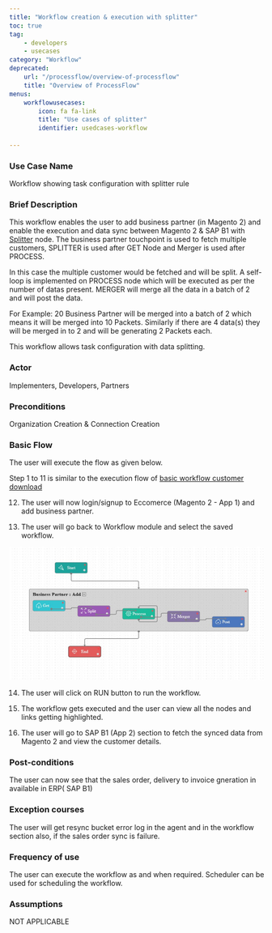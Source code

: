 ```yaml
---
title: "Workflow creation & execution with splitter"
toc: true
tag: 
    - developers
    - usecases
category: "Workflow"
deprecated: 
    url: "/processflow/overview-of-processflow"
    title: "Overview of ProcessFlow"
menus: 
    workflowusecases:
        icon: fa fa-link
        title: "Use cases of splitter" 
        identifier: usedcases-workflow
        
---
```


### Use Case Name  
Workflow showing task configuration with  splitter rule

### Brief Description 
 
This workflow enables the user to add business partner (in Magento 2) and enable the execution and data sync between Magento 2 & SAP B1 with [Splitter](/workflow/working-with-splitter/) node. 
The business partner touchpoint is used to fetch multiple customers, SPLITTER is used after GET Node and Merger is used after PROCESS. 

In this case the multiple customer would be fetched and will be split. A self-loop is implemented on PROCESS node which will be executed as per the number of datas present. MERGER will merge all the data in a batch of 2 and will post the data.

For Example: 20 Business Partner will be merged into a batch of 2 which means it will be merged into 10 Packets. 
Similarly if there are 4 data(s) they will be merged in to 2 and will be generating 2 Packets each.


This workflow allows task configuration with data splitting.
 
### Actor
Implementers, Developers, Partners  

### Preconditions  
Organization Creation & Connection Creation 

### Basic Flow
The user will execute the flow as given below.

Step 1 to 11 is similar to the execution flow of [basic workflow customer download](/workflow/basic-workflow-customer-download/)

12. The user will now login/signup to Eccomerce (Magento 2 - App 1) and add business partner.

13. The user will go back to Workflow module and select the saved workflow.

![WorkflowSplitter](/staticfiles/workflow-management/media/WorkflowSplitter.png)

14. The user will click on RUN button to run the workflow.

15. The workflow gets executed and the user can view all the nodes and links getting highlighted.

16.  The user will go to SAP B1 (App 2) section to fetch the synced data from Magento 2 and view the customer details.


### Post-conditions
The user can now see that the sales order, delivery to invoice gneration in available in ERP( SAP B1)

### Exception courses 
The user will get resync bucket error log in the agent and in the workflow section also, if the sales order sync is failure.       

### Frequency of use 
The user can execute the workflow as and when required. Scheduler can be used for scheduling the workflow.

### Assumptions
NOT APPLICABLE 